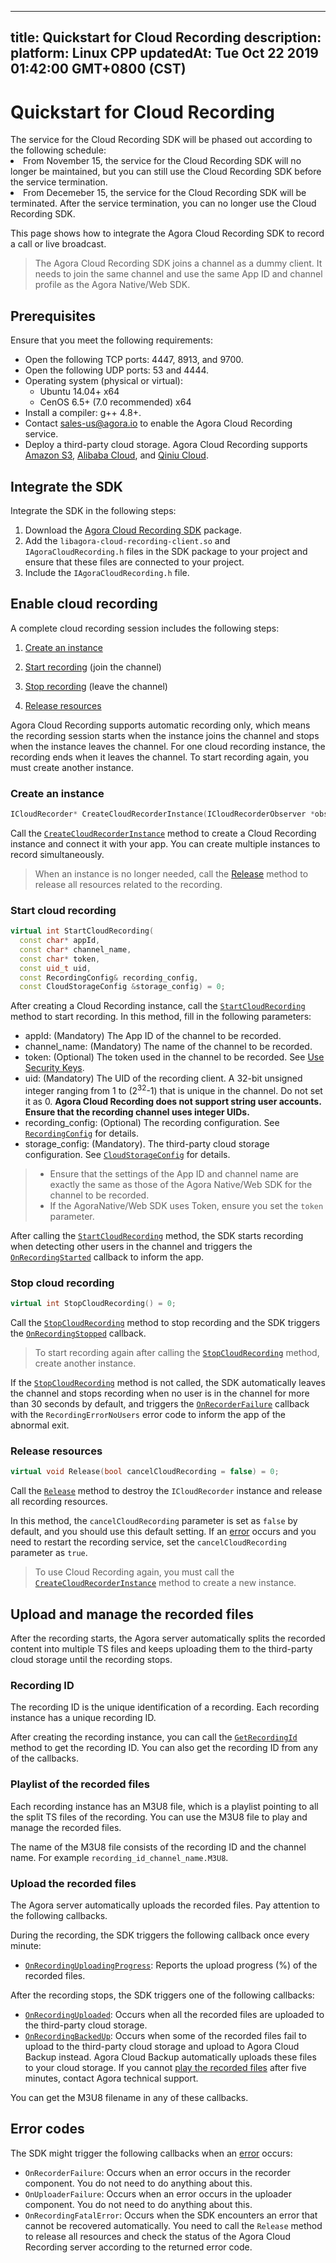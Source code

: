 
---
title: Quickstart for Cloud Recording
description: 
platform: Linux CPP
updatedAt: Tue Oct 22 2019 01:42:00 GMT+0800 (CST)
---
# Quickstart for Cloud Recording
<div class="alert note">The service for the Cloud Recording SDK will be phased out according to the following schedule:<li>From November 15, the service for the Cloud Recording SDK will no longer be maintained, but you can still use the Cloud Recording SDK before the service termination.</li><li>From Decemeber 15, the service for the Cloud Recording SDK will be terminated. After the service termination, you can no longer use the Cloud Recording SDK.</li></div>

This page shows how to integrate the Agora Cloud Recording SDK to record a call or live broadcast.

> The Agora Cloud Recording SDK joins a channel as a dummy client. It needs to join the same channel and use the same App ID and channel profile as the Agora Native/Web SDK.

## Prerequisites

Ensure that you meet the following requirements:

- Open the following TCP ports: 4447, 8913, and 9700.
- Open the following UDP ports: 53 and 4444.
- Operating system (physical or virtual):
	- Ubuntu 14.04+ x64
	- CenOS 6.5+ (7.0 recommended) x64
- Install a compiler: g++ 4.8+.
- Contact [sales-us@agora.io](mailto:sales-us@agora.io) to enable the Agora Cloud Recording service.
- Deploy a third-party cloud storage. Agora Cloud Recording supports [Amazon S3](https://aws.amazon.com/s3/?nc1=h_ls), [Alibaba Cloud](https://www.alibabacloud.com/product/oss), and [Qiniu Cloud](https://www.qiniu.com/en/products/kodo).

## Integrate the SDK

Integrate the SDK in the following steps:

1. Download the [Agora Cloud Recording SDK](http://download.agora.io/acrsdk/release/Agora_Cloud_Recording_SDK_for_Linux_v1_0_0_FULL.tar.gz) package.
3. Add the `libagora-cloud-recording-client.so` and `IAgoraCloudRecording.h` files in the SDK package to your project and ensure that these files are connected to your project.
4. Include the `IAgoraCloudRecording.h` file.

## Enable cloud recording
A complete cloud recording session includes the following steps:

1. [Create an instance](#create)

2. [Start recording](#start) (join the channel)

3. [Stop recording](#stop) (leave the channel)

4. [Release resources](#release)

Agora Cloud Recording supports automatic recording only, which means the recording session starts when the instance joins the channel and stops when the instance leaves the channel. 
For one cloud recording instance, the recording ends when it leaves the channel. To start recording again, you must create another instance.

### <a name="create"></a> Create an instance

```c++
ICloudRecorder* CreateCloudRecorderInstance(ICloudRecorderObserver *observer);
```

Call the [`CreateCloudRecorderInstance`](../../en/cloud-recording/cloud_recording_api.md) method to create a Cloud Recording instance and connect it with your app. You can create multiple instances to record simultaneously.

>  When an instance is no longer needed, call the [Release](../../en/cloud-recording/cloud_recording_api.md) method to release all resources related to the recording.


### <a name="start"></a> Start cloud recording

```c++
virtual int StartCloudRecording(
  const char* appId,
  const char* channel_name,
  const char* token,
  const uid_t uid,
  const RecordingConfig& recording_config,
  const CloudStorageConfig &storage_config) = 0;
```

After creating a Cloud Recording instance, call the [`StartCloudRecording`](../../en/cloud-recording/cloud_recording_api.md) method to start recording. In this method, fill in the following parameters:

- appId: (Mandatory) The App ID of the channel to be recorded.
- channel_name: (Mandatory) The name of the channel to be recorded.
- token: (Optional) The token used in the channel to be recorded. See [Use Security Keys](../../en/cloud-recording/token.md).
- uid: (Mandatory) The UID of the recording client. A 32-bit unsigned integer ranging from 1 to (2<sup>32</sup>-1) that is unique in the channel. Do not set it as 0. **Agora Cloud Recording does not support string user accounts. Ensure that the recording channel uses integer UIDs.**
- recording_config: (Optional) The recording configuration. See [`RecordingConfig`](../../en/cloud-recording/cloud_recording_api.md) for details. 
- storage_config: (Mandatory). The third-party cloud storage configuration. See  [`CloudStorageConfig`](../../en/cloud-recording/cloud_recording_api.md) for details.

> - Ensure that the settings of the App ID and channel name are exactly the same as those of the Agora Native/Web SDK for the channel to be recorded.
> - If the AgoraNative/Web SDK uses Token, ensure you set the `token` parameter.

After calling the [`StartCloudRecording`](../../en/cloud-recording/cloud_recording_api.md) method, the SDK starts recording when detecting other users in the channel and triggers the [`OnRecordingStarted`](../../en/cloud-recording/cloud_recording_api.md) callback to inform the app.

### <a name="stop"></a> Stop cloud recording

```c++
virtual int StopCloudRecording() = 0;
```

Call the [`StopCloudRecording`](../../en/cloud-recording/cloud_recording_api.md) method to stop recording and the SDK triggers the [`OnRecordingStopped`](../../en/cloud-recording/cloud_recording_api.md) callback.

> To start recording again after calling the [`StopCloudRecording`](../../en/cloud-recording/cloud_recording_api.md) method, create another instance.

If the [`StopCloudRecording`](../../en/cloud-recording/cloud_recording_api.md) method is not called, the SDK automatically leaves the channel and stops recording when no user is in the channel for more than 30 seconds by default, and triggers the [`OnRecorderFailure`](../../en/cloud-recording/cloud_recording_api.md) callback with the `RecordingErrorNoUsers` error code to inform the app of the abnormal exit.

### <a name="release"></a> Release resources

```c++
virtual void Release(bool cancelCloudRecording = false) = 0;
```

Call the [`Release`](../../en/cloud-recording/cloud_recording_api.md) method to destroy the `ICloudRecorder` instance and release all recording resources.  

In this method, the `cancelCloudRecording` parameter is set as `false` by default, and you should use this default setting. If an  [error](../../en/cloud-recording/cloud_recording_api_java.md) occurs and you need to restart the recording service, set the `cancelCloudRecording` parameter as `true`. 

> To use Cloud Recording again, you must call the  [`CreateCloudRecorderInstance`](../../en/cloud-recording/cloud_recording_api.md) method to create a new instance. 

## Upload and manage the recorded files

After the recording starts, the Agora server automatically splits the recorded content into multiple TS files and keeps uploading them to the third-party cloud storage until the recording stops.

### Recording ID

The recording ID is the unique identification of a recording. Each recording instance has a unique recording ID.

After creating the recording instance, you can call the [`GetRecordingId`](../../en/cloud-recording/cloud_recording_api.md) method to get the recording ID. You can also get the recording ID from any of the callbacks.

### Playlist of the recorded files

Each recording instance has an M3U8 file, which is a playlist pointing to all the split TS files of the recording. You can use the M3U8 file to play and manage the recorded files.

The name of the M3U8 file consists of the recording ID and the channel name. For example  `recording_id_channel_name.M3U8`.

### Upload the recorded files

The Agora server automatically uploads the recorded files. Pay attention to the following callbacks.

During the recording, the SDK triggers the following callback once every minute:

- [`OnRecordingUploadingProgress`](../../en/cloud-recording/cloud_recording_api.md): Reports the upload progress (%) of the recorded files. 

After the recording stops, the SDK triggers one of the following callbacks:

- [`OnRecordingUploaded`](../../en/cloud-recording/cloud_recording_api.md): Occurs when all the recorded files are uploaded to the third-party cloud storage. 
- [`OnRecordingBackedUp`](../../en/cloud-recording/cloud_recording_api.md): Occurs when some of the recorded files fail to upload to the third-party cloud storage and upload to Agora Cloud Backup instead. Agora Cloud Backup automatically uploads these files to your cloud storage. If you cannot [play the recorded files](../../en/cloud-recording/cloud_recording_onlineplay.md) after five minutes, contact Agora technical support.

You can get the M3U8 filename in any of these callbacks.


## Error codes

The SDK might trigger the following callbacks when an [error](../../en/cloud-recording/cloud_recording_api.md) occurs:

- `OnRecorderFailure`: Occurs when an error occurs in the recorder component. You do not need to do anything about this.
- `OnUploaderFailure`: Occurs when an error occurs in the uploader component. You do not need to do anything about this.
- `OnRecordingFatalError`: Occurs when the SDK encounters an error that cannot be recovered automatically. You need to call the `Release` method to release all resources and check the status of the Agora Cloud Recording server according to the returned error code. 

